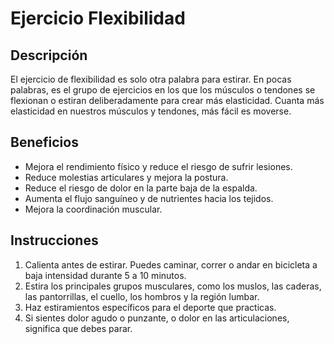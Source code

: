 # Ejercicio Flexibilidad

## Descripción
El ejercicio de flexibilidad es solo otra palabra para estirar. En pocas palabras, es el grupo de ejercicios en los que los músculos o tendones se flexionan o estiran deliberadamente para crear más elasticidad. Cuanta más elasticidad en nuestros músculos y tendones, más fácil es moverse.

## Beneficios
- Mejora el rendimiento físico y reduce el riesgo de sufrir lesiones.
- Reduce molestias articulares y mejora la postura.
- Reduce el riesgo de dolor en la parte baja de la espalda.
- Aumenta el flujo sanguíneo y de nutrientes hacia los tejidos.
- Mejora la coordinación muscular.

## Instrucciones
1. Calienta antes de estirar. Puedes caminar, correr o andar en bicicleta a baja intensidad durante 5 a 10 minutos. 
2. Estira los principales grupos musculares, como los muslos, las caderas, las pantorrillas, el cuello, los hombros y la región lumbar. 
3. Haz estiramientos específicos para el deporte que practicas. 
4. Si sientes dolor agudo o punzante, o dolor en las articulaciones, significa que debes parar. 